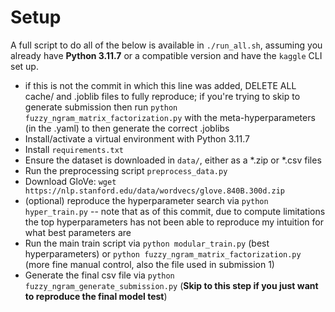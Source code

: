 # Setup

A full script to do all of the below is available in `./run_all.sh`, assuming you already have **Python 3.11.7** or a compatible version and have the `kaggle` CLI set up.

- if this is not the commit in which this line was added, DELETE ALL cache/ and .joblib files to fully reproduce; if you're trying to skip to generate submission then run `python fuzzy_ngram_matrix_factorization.py` with the meta-hyperparameters (in the .yaml) to then generate the correct .joblibs
- Install/activate a virtual environment with Python 3.11.7
- Install `requirements.txt`
- Ensure the dataset is downloaded in `data/`, either as a *.zip or *.csv files
- Run the preprocessing script `preprocess_data.py`
- Download GloVe: `wget https://nlp.stanford.edu/data/wordvecs/glove.840B.300d.zip`
- (optional) reproduce the hyperparameter search via `python hyper_train.py` -- note that as of this commit, due to compute limitations the top hyperparameters has not been able to reproduce my intuition for what best parameters are
- Run the main train script via `python modular_train.py` (best hyperparameters) or `python fuzzy_ngram_matrix_factorization.py` (more fine manual control, also the file used in submission 1) 
- Generate the final csv file via `python fuzzy_ngram_generate_submission.py` (**Skip to this step if you just want to reproduce the final model test**)
